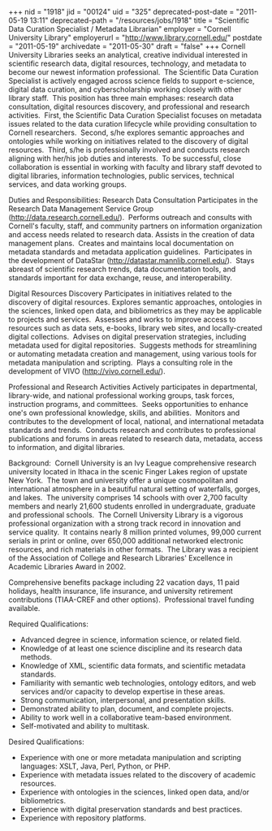 +++
nid = "1918"
jid = "00124"
uid = "325"
deprecated-post-date = "2011-05-19 13:11"
deprecated-path = "/resources/jobs/1918"
title = "Scientific Data Curation Specialist / Metadata Librarian"
employer = "Cornell University Library"
employerurl = "http://www.library.cornell.edu/"
postdate = "2011-05-19"
archivedate = "2011-05-30"
draft = "false"
+++
Cornell University Libraries seeks an analytical, creative individual
interested in scientific research data, digital resources, technology,
and metadata to become our newest information professional.  The
Scientific Data Curation Specialist is actively engaged across science
fields to support e-science, digital data curation, and cyberscholarship
working closely with other library staff.  This position has three main
emphases: research data consultation, digital resources discovery, and
professional and research activities.  First, the Scientific Data
Curation Specialist focuses on metadata issues related to the data
curation lifecycle while providing consultation to Cornell researchers. 
Second, s/he explores semantic approaches and ontologies while working
on initiatives related to the discovery of digital resources.  Third,
s/he is professionally involved and conducts research aligning with
her/his job duties and interests.  To be successful, close collaboration
is essential in working with faculty and library staff devoted to
digital libraries, information technologies, public services, technical
services, and data working groups.


Duties and Responsibilities:
Research Data Consultation
Participates in the Research Data Management Service Group
(http://data.research.cornell.edu/).  Performs outreach and consults
with Cornell's faculty, staff, and community partners on information
organization and access needs related to research data. Assists in the
creation of data management plans.  Creates and maintains local
documentation on metadata standards and metadata application
guidelines.  Participates in the development of DataStar
(http://datastar.mannlib.cornell.edu/).  Stays abreast of scientific
research trends, data documentation tools, and standards important for
data exchange, reuse, and interoperability.


Digital Resources Discovery
Participates in initiatives related to the discovery of digital
resources. Explores semantic approaches, ontologies in the sciences,
linked open data, and bibliometrics as they may be applicable to
projects and services.  Assesses and works to improve access to
resources such as data sets, e-books, library web sites, and
locally-created digital collections.  Advises on digital preservation
strategies, including metadata used for digital repositories.  Suggests
methods for streamlining or automating metadata creation and management,
using various tools for metadata manipulation and scripting.  Plays a
consulting role in the development of VIVO (http://vivo.cornell.edu/).

Professional and Research Activities
Actively participates in departmental, library-wide, and national
professional working groups, task forces, instruction programs, and
committees.  Seeks opportunities to enhance one's own professional
knowledge, skills, and abilities.  Monitors and contributes to the
development of local, national, and international metadata standards and
trends.  Conducts research and contributes to professional publications
and forums in areas related to research data, metadata, access to
information, and digital libraries.

Background:  Cornell University is an Ivy League comprehensive research
university located in Ithaca in the scenic Finger Lakes region of
upstate New York.  The town and university offer a unique cosmopolitan
and international atmosphere in a beautiful natural setting of
waterfalls, gorges, and lakes.  The university comprises 14 schools with
over 2,700 faculty members and nearly 21,600 students enrolled in
undergraduate, graduate and professional schools.  The Cornell
University Library is a vigorous professional organization with a strong
track record in innovation and service quality.  It contains nearly 8
million printed volumes, 99,000 current serials in print or online, over
650,000 additional networked electronic resources, and rich materials in
other formats.  The Library was a recipient of the Association of
College and Research Libraries' Excellence in Academic Libraries Award
in 2002.

Comprehensive benefits package including 22 vacation days, 11 paid
holidays, health insurance, life insurance, and university retirement
contributions (TIAA-CREF and other options).  Professional travel
funding available.
  
Required Qualifications:

-   Advanced degree in science, information science, or related field.
-   Knowledge of at least one science discipline and its research data
    methods.
-   Knowledge of XML, scientific data formats, and scientific metadata
    standards.
-   Familiarity with semantic web technologies, ontology editors, and
    web services and/or capacity to develop expertise in these areas.
-   Strong communication, interpersonal, and presentation skills.
-   Demonstrated ability to plan, document, and complete projects.
-   Ability to work well in a collaborative team-based environment.
-   Self-motivated and ability to multitask.

Desired Qualifications:

-   Experience with one or more metadata manipulation and scripting
    languages: XSLT, Java, Perl, Python, or PHP.
-   Experience with metadata issues related to the discovery of academic
    resources.
-   Experience with ontologies in the sciences, linked open data, and/or
    bibliometrics.
-   Experience with digital preservation standards and best practices.
-   Experience with repository platforms.
